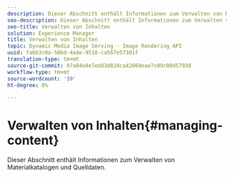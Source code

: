 ```yaml
---
description: Dieser Abschnitt enthält Informationen zum Verwalten von Materialkatalogen und Quelldaten.
seo-description: Dieser Abschnitt enthält Informationen zum Verwalten von Materialkatalogen und Quelldaten.
seo-title: Verwalten von Inhalten
solution: Experience Manager
title: Verwalten von Inhalten
topic: Dynamic Media Image Serving - Image Rendering API
uuid: fa6b3c0a-58bd-4a4e-9518-ca567e57301f
translation-type: tm+mt
source-git-commit: 97a84e8e7edd3d834ca42069eae7c09c00d57938
workflow-type: tm+mt
source-wordcount: '39'
ht-degree: 0%

---
```



# Verwalten von Inhalten{#managing-content}

Dieser Abschnitt enthält Informationen zum Verwalten von Materialkatalogen und Quelldaten.

